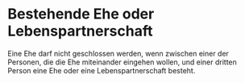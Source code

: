 # Bestehende Ehe oder Lebenspartnerschaft

Eine Ehe darf nicht geschlossen werden, wenn zwischen einer der Personen, die die Ehe miteinander eingehen wollen, und einer dritten Person eine Ehe oder eine Lebenspartnerschaft besteht.